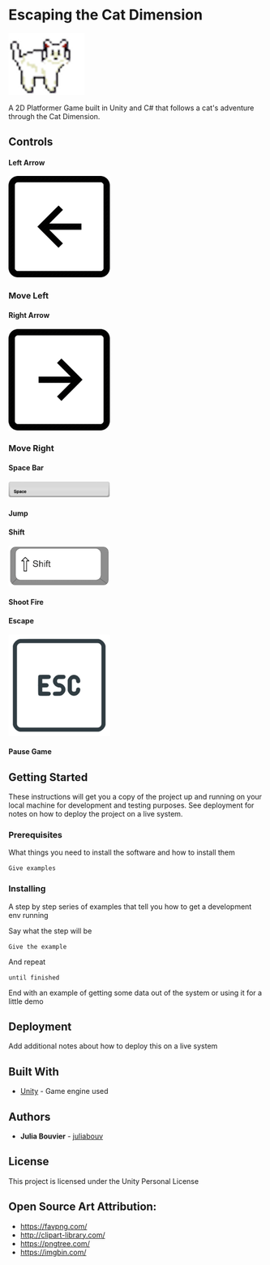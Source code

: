 # Escaping the Cat Dimension

<img src="/images/Hero_Idle_Sprite.png" alt="hero icon" width="150"/>

A 2D Platformer Game built in Unity and C# that follows a cat's adventure through the Cat Dimension.

## Controls



#### Left Arrow

<img src="/images/left_arrow.png" alt="left arrow image" width="200"/>

### Move Left


#### Right Arrow

<img src="/images/right_arrow.png" alt="right arrow image" width="200"/>

### Move Right


#### Space Bar

<img src="/images/space.png" alt="space bar image" width="200"/>

#### Jump


#### Shift

<img src="/images/shift.png" alt="shift image" width="200"/>

#### Shoot Fire


#### Escape

<img src="/images/esc.png" alt="escape image" width="200"/>

#### Pause Game



## Getting Started

These instructions will get you a copy of the project up and running on your local machine for development and testing purposes. See deployment for notes on how to deploy the project on a live system.

### Prerequisites

What things you need to install the software and how to install them

```
Give examples
```
### Installing

A step by step series of examples that tell you how to get a development env running

Say what the step will be

```
Give the example
```

And repeat

```
until finished
```

End with an example of getting some data out of the system or using it for a little demo

## Deployment

Add additional notes about how to deploy this on a live system

## Built With

* [Unity](https://unity.com/) - Game engine used

## Authors

* **Julia Bouvier** - [juliabouv](https://github.com/juliabouv)

## License

This project is licensed under the Unity Personal License

## Open Source Art Attribution:

* https://favpng.com/
* http://clipart-library.com/
* https://pngtree.com/
* https://imgbin.com/
